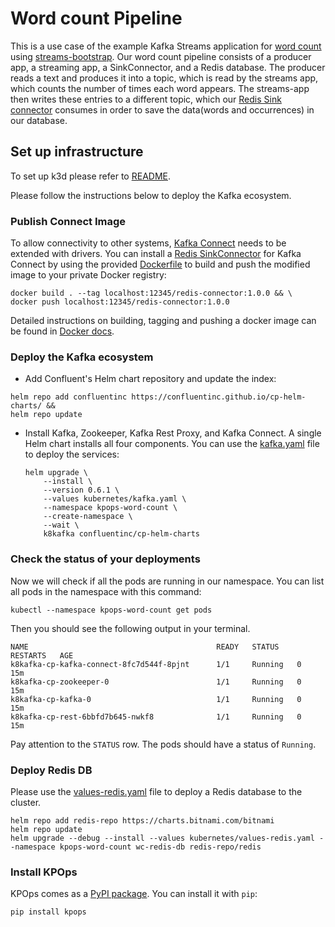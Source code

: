 # Word count Pipeline

This is a use case of the example Kafka Streams application for [word count](https://docs.confluent.io/5.5.1/streams/quickstart.html) using [streams-bootstrap](https://github.com/bakdata/streams-bootstrap).
Our word count pipeline consists of a producer app, a streaming app, a SinkConnector, and a Redis database.
The producer reads a text and produces it into a topic, which is read by the streams app, which counts the number of times each word appears. The streams-app then writes these entries to a different topic, which our [Redis Sink connector](https://github.com/jcustenborder/kafka-connect-redis) consumes in order to save the data(words and occurrences) in our database.

## Set up infrastructure

To set up k3d please refer to [README](https://github.com/bakdata/kpops-examples/tree/main/README.md).

Please follow the instructions below to deploy the Kafka ecosystem.

### Publish Connect Image

To allow connectivity to other systems, [Kafka Connect](https://docs.confluent.io/platform/current/connect/index.html#kafka-connect)
needs to be extended with drivers.
You can install a [Redis SinkConnector](https://docs.confluent.io/kafka-connectors/redis/current/overview.html#install-the-redis-sink-connector)
for Kafka Connect by using the provided [Dockerfile](https://github.com/bakdata/kpops-examples/blob/main/word-count/Dockerfile) to build and push the modified image to your private Docker registry:

```shell
docker build . --tag localhost:12345/redis-connector:1.0.0 && \
docker push localhost:12345/redis-connector:1.0.0
```

Detailed instructions on building,
tagging and pushing a docker image can be found in [Docker docs](https://docs.docker.com/).

### Deploy the Kafka ecosystem

- Add Confluent's Helm chart repository and update the index:

```shell
helm repo add confluentinc https://confluentinc.github.io/cp-helm-charts/ &&
helm repo update
```

- Install Kafka, Zookeeper, Kafka Rest Proxy, and Kafka Connect.
  A single Helm chart installs all four components.
  You can use the [kafka.yaml](https://github.com/bakdata/kpops-examples/blob/main/word-count/kubernetes/kafka.yaml) file to deploy the services:

  ```shell
  helm upgrade \
      --install \
      --version 0.6.1 \
      --values kubernetes/kafka.yaml \
      --namespace kpops-word-count \
      --create-namespace \
      --wait \
      k8kafka confluentinc/cp-helm-charts
  ```

### Check the status of your deployments

Now we will check if all the pods are running in our namespace.
You can list all pods in the namespace with this command:

```shell
kubectl --namespace kpops-word-count get pods
```

Then you should see the following output in your terminal.

```shell
NAME                                          READY   STATUS    RESTARTS   AGE
k8kafka-cp-kafka-connect-8fc7d544f-8pjnt      1/1     Running   0          15m
k8kafka-cp-zookeeper-0                        1/1     Running   0          15m
k8kafka-cp-kafka-0                            1/1     Running   0          15m
k8kafka-cp-rest-6bbfd7b645-nwkf8              1/1     Running   0          15m
```

Pay attention to the `STATUS` row. The pods should have a status of `Running`.

### Deploy Redis DB

Please use the [values-redis.yaml](https://github.com/bakdata/kpops-examples/blob/main/word-count/kubernetes/values-redis.yaml) file to deploy a Redis database to the cluster.

```shell
helm repo add redis-repo https://charts.bitnami.com/bitnami
helm repo update
helm upgrade --debug --install --values kubernetes/values-redis.yaml --namespace kpops-word-count wc-redis-db redis-repo/redis
```

### Install KPOps

KPOps comes as a [PyPI package](https://pypi.org/project/kpops/). You can install it with `pip`:

```shell
pip install kpops
```
